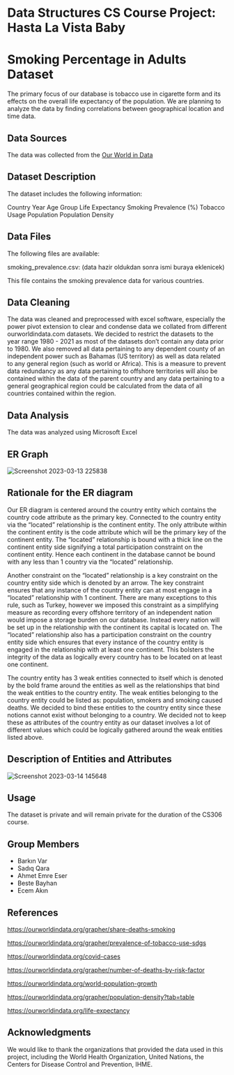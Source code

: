 # Data Structures CS Course Project: Hasta La Vista Baby

# Smoking Percentage in Adults Dataset

The primary focus of our database is tobacco use in cigarette form and its effects on the overall life expectancy of the population. We are planning to analyze the data by finding correlations between geographical location and time data. 

## Data Sources
The data was collected from the [Our World in Data](https://ourworldindata.org)

## Dataset Description
The dataset includes the following information:

Country
Year
Age Group
Life Expectancy
Smoking Prevalence (%)
Tobacco Usage
Population
Population Density

## Data Files
The following files are available:

smoking_prevalence.csv: (data hazir oldukdan sonra ismi buraya eklenicek)

This file contains the smoking prevalence data for various countries.


## Data Cleaning

The data was cleaned and preprocessed with excel software, especially the power pivot extension to clear and condense data we collated from different ourworldindata.com datasets. We decided to restrict the datasets to the year range 1980 - 2021 as most of the datasets don’t contain any data prior to 1980. We also removed all data pertaining to any dependent county of an independent power such as Bahamas (US territory) as well as data related to any general region (such as world or Africa). This is a measure to prevent data redundancy as any data pertaining to offshore territories will also be contained within the data of the parent country and any data pertaining to a general geographical region could be calculated from the data of all countries contained within the region.



## Data Analysis

The data was analyzed using Microsoft Excel

## ER Graph
![Screenshot 2023-03-13 225838](https://user-images.githubusercontent.com/81559141/224802682-4f957fe7-84d0-4478-a4de-c2dcea6bc6d3.png)

## Rationale for the ER diagram

Our ER diagram is centered around the country entity which contains the country code attribute as the primary key. Connected to the country entity via the “located” relationship is the continent entity. The only attribute within the continent entity is the code attribute which will be the primary key of the continent entity. The “located” relationship is bound with a thick line on the continent entity side signifying a total participation constraint on the continent entity. Hence each continent in the database cannot be bound with any less than 1 country via the “located” relationship. 

Another constraint on the “located” relationship is a key constraint on the country entity side which is denoted by an arrow. The key constraint ensures that any instance of the country entity can at most engage in a “located” relationship with 1 continent. There are many exceptions to this rule, such as Turkey, however we imposed this constraint as a simplifying measure as recording every offshore territory of an independent nation would impose a storage burden on our database. Instead every nation will be set up in the relationship with the continent its capital is located on. The “located” relationship also has a participation constraint on the country entity side which ensures that every instance of the country entity is engaged in the relationship with at least one continent. This bolsters the integrity of the data as logically every country has to be located on at least one continent. 

The country entity has 3 weak entities connected to itself which is denoted by the bold frame around the entities as well as the relationships that bind the weak entities to the country entity. The weak entities belonging to the country entity could be listed as: population, smokers and smoking caused deaths. We decided to bind these entities to the country entity since these notions cannot exist without belonging to a country. We decided not to keep these as attributes of the country entity as our dataset involves a lot of different values which could be logically gathered around the weak entities listed above. 


## Description of Entities and Attributes
![Screenshot 2023-03-14 145648](https://user-images.githubusercontent.com/81559141/224981314-c59778d5-0e6e-4ff7-970e-4ed9e9b873b2.png)


## Usage
The dataset is private and will remain private for the duration of the CS306 course.

## Group Members
- Barkın Var
- Sadıq Qara
- Ahmet Emre Eser
- Beste Bayhan
- Ecem Akın

## References

https://ourworldindata.org/grapher/share-deaths-smoking

https://ourworldindata.org/grapher/prevalence-of-tobacco-use-sdgs

https://ourworldindata.org/covid-cases

https://ourworldindata.org/grapher/number-of-deaths-by-risk-factor

https://ourworldindata.org/world-population-growth

https://ourworldindata.org/grapher/population-density?tab=table

https://ourworldindata.org/life-expectancy



## Acknowledgments
We would like to thank the organizations that provided the data used in this project, including the World Health Organization, United Nations, the Centers for Disease Control and Prevention, IHME.
